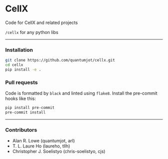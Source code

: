 # CellX

Code for CellX and related projects

`/cellx` for any python libs  

---

### Installation

```sh
git clone https://github.com/quantumjot/cellx.git
cd cellx
pip install -e .
```

### Pull requests

Code is formatted by `black` and linted using `flake8`.  Install the pre-commit hooks like this:

```sh
pip install pre-commit
pre-commit install
```

---

### Contributors
* Alan R. Lowe (quantumjot, arl)
* T. L. Laure Ho (laureho, tllh)
* Christopher J. Soelistyo (chris-soelistyo, cjs)
